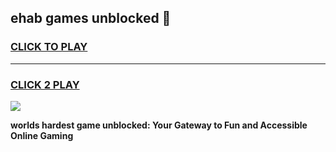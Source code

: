 
## ehab games unblocked 👋
<h3>
<a href="https://premium.freeplayer.one?title=ehab_games_unblocked&ref=13F">CLICK TO PLAY</a></h3>
<hr>

<h3>
<a href="https://premium.freeplayer.one?title=ehab_games_unblocked&ref=13F">CLICK 2 PLAY</a>
  
</h3>

<a href="https://premium.freeplayer.one?title=ehab_games_unblocked&ref=12F/"><img src="https://clearcache.store/games.png"></a>


**worlds hardest game unblocked: Your Gateway to Fun and Accessible Online Gaming**

